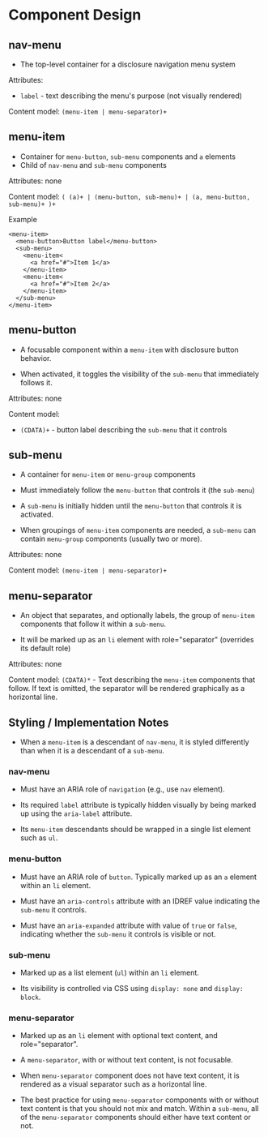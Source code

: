 # Component Design

## nav-menu
* The top-level container for a disclosure navigation menu system

Attributes:
* `label` - text describing the menu's purpose (not visually rendered)

Content model: `(menu-item | menu-separator)+`

## menu-item
* Container for `menu-button`, `sub-menu` components and `a` elements
* Child of `nav-menu` and `sub-menu` components

Attributes: none

Content model: `( (a)+ | (menu-button, sub-menu)+ | (a, menu-button, sub-menu)+ )+`

Example
```
<menu-item>
  <menu-button>Button label</menu-button>
  <sub-menu>
    <menu-item<
      <a href="#">Item 1</a>
    </menu-item>
    <menu-item<
      <a href="#">Item 2</a>
    </menu-item>
  </sub-menu>
</menu-item>
```

## menu-button
* A focusable component within a `menu-item` with disclosure button behavior.

* When activated, it toggles the visibility of the `sub-menu` that immediately
  follows it.

Attributes: none

Content model:
* `(CDATA)+` - button label describing the `sub-menu` that it controls

## sub-menu
* A container for `menu-item` or `menu-group` components

* Must immediately follow the `menu-button` that controls it (the `sub-menu`)

* A `sub-menu` is initially hidden until the `menu-button` that controls it is
  activated.

* When groupings of `menu-item` components are needed, a `sub-menu` can contain
  `menu-group` components (usually two or more).

Attributes: none

Content model: `(menu-item | menu-separator)+`

## menu-separator

* An object that separates, and optionally labels, the group of `menu-item`
  components that follow it within a `sub-menu`.

* It will be marked up as an `li` element with role="separator" (overrides its
  default role)

Attributes: none

Content model: `(CDATA)*` - Text describing the `menu-item` components that
follow. If text is omitted, the separator will be rendered graphically as a
horizontal line.

## Styling / Implementation Notes

* When a `menu-item` is a descendant of `nav-menu`, it is styled differently
  than when it is a descendant of a `sub-menu`.

### nav-menu

* Must have an ARIA role of `navigation` (e.g., use `nav` element).

* Its required `label` attribute is typically hidden visually by being marked
  up using the `aria-label` attribute.

* Its `menu-item` descendants should be wrapped in a single list element such
  as `ul`.

### menu-button

* Must have an ARIA role of `button`. Typically marked up as an `a` element
  within an `li` element.

* Must have an `aria-controls` attribute with an IDREF value indicating the
 `sub-menu` it controls.

* Must have an `aria-expanded` attribute with value of `true` or `false`,
  indicating whether the `sub-menu` it controls is visible or not.

### sub-menu

* Marked up as a list element (`ul`) within an `li` element.

* Its visibility is controlled via CSS using `display: none` and
  `display: block`.

### menu-separator

* Marked up as an `li` element with optional text content, and role="separator".

* A `menu-separator`, with or without text content, is not focusable.

* When `menu-separator` component does not have text content, it is rendered
  as a visual separator such as a horizontal line.

* The best practice for using `menu-separator` components with or without text
  content is that you should not mix and match. Within a `sub-menu`, all of the
  `menu-separator` components should either have text content or not.
